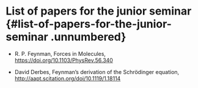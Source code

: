List of papers for the junior seminar {#list-of-papers-for-the-junior-seminar .unnumbered}
=====================================

-   R. P. Feynman, Forces in Molecules,
    <https://doi.org/10.1103/PhysRev.56.340>

-   David Derbes, Feynman’s derivation of the Schrödinger equation,
    <http://aapt.scitation.org/doi/10.1119/1.18114>



